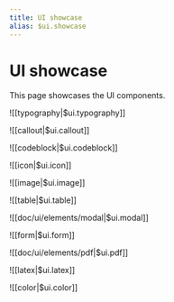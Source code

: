 ```yaml
---
title: UI showcase
alias: $ui.showcase
---
```

# UI showcase

This page showcases the UI components.

![[typography|$ui.typography]]




![[callout|$ui.callout]]



![[codeblock|$ui.codeblock]]



![[icon|$ui.icon]]



![[image|$ui.image]]



![[table|$ui.table]]



![[doc/ui/elements/modal|$ui.modal]]



![[form|$ui.form]]



![[doc/ui/elements/pdf|$ui.pdf]]



![[latex|$ui.latex]]



![[color|$ui.color]]



